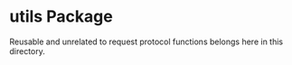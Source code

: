 # utils Package

Reusable and unrelated to request protocol functions belongs here in this directory.
